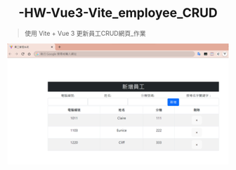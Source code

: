 <h1 align="center">-HW-Vue3-Vite_employee_CRUD</h1> 

> 使用 Vite + Vue 3 更新員工CRUD網頁_作業

<div align="center">
<img width="600" src="https://github.com/Clair1011/-HW-Vue3-Vite_employee_CRUD/blob/main/public/%E6%93%B7%E5%8F%96%E7%95%AB%E9%9D%A2.png" /> 
</div>
